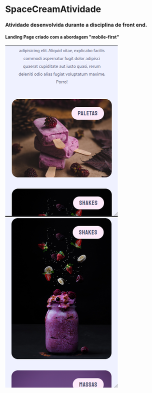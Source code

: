 # SpaceCreamAtividade
### Atividade desenvolvida durante a disciplina de front end.
#### Landing Page criado com a abordagem "mobile-first"
<img src= "/img-readme/img2.png"></img>
<img src= "/img-readme/img3.png"></img>
